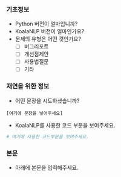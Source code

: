### 기초정보
- Python 버전이 얼마입니까?
- KoalaNLP 버전이 얼마인가요?
- 문제의 유형은 어떤 것인가요?
  - [ ] 버그리포트
  - [ ] 개선점제안
  - [ ] 사용법질문
  - [ ] 기타

### 재연을 위한 정보
- 어떤 문장을 시도하셨습니까?
```text
[여기에 문장을 넣어주세요]
```
- KoalaNLP를 사용한 코드 부분을 보여주세요.
```python
# 여기에 사용한 코드부분을 보여주세요.
```

### 본문
- 아래에 본문을 입력해주세요.
